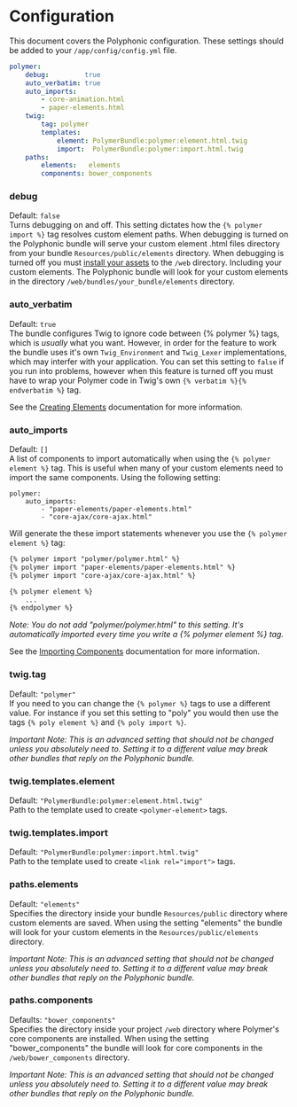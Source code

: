 # Configuration
This document covers the Polyphonic configuration. These settings should be added to your
`/app/config/config.yml` file.

```yml
polymer:
    debug:         true
    auto_verbatim: true
    auto_imports:
        - core-animation.html
        - paper-elements.html
    twig:
        tag: polymer
        templates:
            element: PolymerBundle:polymer:element.html.twig
            import:  PolymerBundle:polymer:import.html.twig
    paths:
        elements:   elements
        components: bower_components
```

### debug  
Default: `false`  
Turns debugging on and off. This setting dictates how the `{% polymer import %}` tag resolves
custom element paths. When debugging is turned on the Polyphonic bundle will serve your
custom element .html files directory from your bundle `Resources/public/elements` directory. When
debugging is turned off you must
[install your assets](http://symfony.com/blog/new-in-symfony-2-6-smarter-assets-install-command)
to the `/web` directory. Including your custom elements. The Polyphonic bundle will look
for your custom elements in the directory `/web/bundles/your_bundle/elements` directory.


### auto_verbatim  
Default: `true`  
The bundle configures Twig to ignore code between {% polymer %} tags, which is *usually* what you want.
However, in order for the feature to work the bundle uses it's own `Twig_Environment` and `Twig_Lexer`
implementations, which may interfer with your application. You can set this setting to `false` if you
run into problems, however when this feature is turned off you must have to wrap your Polymer code in
Twig's own `{% verbatim %}{% endverbatim %}` tag.

See the [Creating Elements](custom.md) documentation for more information.

### auto_imports  
Default: `[]`  
A list of components to import automatically when using the `{% polymer element %}` tag.
This is useful when many of your custom elements need to import the same components. Using
the following setting:

```
polymer:
	auto_imports:
		- "paper-elements/paper-elements.html"
		- "core-ajax/core-ajax.html"
```

Will generate the these import statements whenever you use the `{% polymer element %}` tag:

```html
{% polymer import "polymer/polymer.html" %}
{% polymer import "paper-elements/paper-elements.html" %}
{% polymer import "core-ajax/core-ajax.html" %}

{% polymer element %}
	...
{% endpolymer %}
```

_Note: You do not add "polymer/polymer.html" to this setting. It's automatically
imported every time you write a {% polymer element %} tag._

See the [Importing Components](importing.md) documentation for more information.

### twig.tag  
Default: `"polymer"`  
If you need to you can change the `{% polymer %}` tags to use a different value. For instance
if you set this setting to "poly" you would then use the tags `{% poly element %}` and
`{% poly import %}`.

_Important Note: This is an advanced setting that should not be changed unless you absolutely
need to. Setting it to a different value may break other bundles that reply on the
Polyphonic bundle._

### twig.templates.element  
Default: `"PolymerBundle:polymer:element.html.twig"`  
Path to the template used to create `<polymer-element>` tags.

### twig.templates.import  
Default: `"PolymerBundle:polymer:import.html.twig"`  
Path to the template used to create `<link rel="import">` tags.

### paths.elements  
Default: `"elements"`  
Specifies the directory inside your bundle `Resources/public` directory where custom
elements are saved. When using the setting "elements" the bundle will look for your
custom elements in the `Resources/public/elements` directory.

_Important Note: This is an advanced setting that should not be changed unless you absolutely
need to. Setting it to a different value may break other bundles that reply on the
Polyphonic bundle._

### paths.components  
Defaults: `"bower_components"`  
Specifies the directory inside your project `/web` directory where Polymer's core components
are installed.  When using the setting "bower_components" the bundle will look for
core components in the `/web/bower_components` directory.

_Important Note: This is an advanced setting that should not be changed unless you absolutely
need to. Setting it to a different value may break other bundles that reply on the
Polyphonic bundle._

